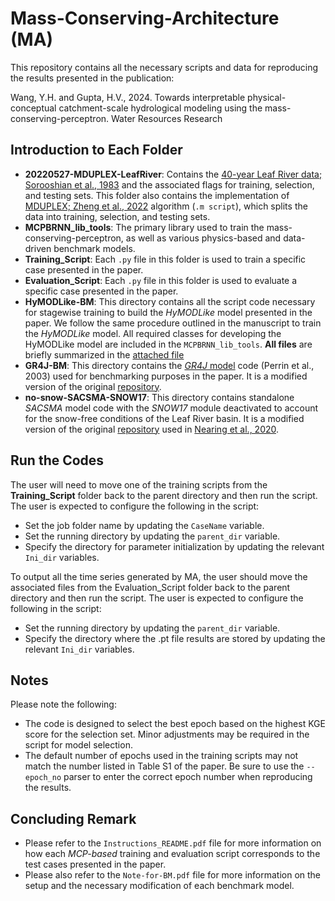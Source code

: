 # Mass-Conserving-Architecture (MA)

This repository contains all the necessary scripts and data for reproducing the results presented in the publication: 

Wang, Y.H. and Gupta, H.V., 2024. Towards interpretable physical-conceptual catchment-scale hydrological modeling using the mass-conserving-perceptron. Water Resources Research

## Introduction to Each Folder

* **20220527-MDUPLEX-LeafRiver**:
  Contains the [40-year Leaf River data; Sorooshian et al., 1983](https://agupubs.onlinelibrary.wiley.com/doi/10.1029/WR019i001p00251) and the associated flags for training, selection, and testing sets. This 
  folder also contains the implementation of [MDUPLEX; Zheng et al., 2022](https://agupubs.onlinelibrary.wiley.com/doi/full/10.1029/2021WR031818) algorithm (```.m script```), which splits the data into 
  training, selection, and testing sets. 
* **MCPBRNN_lib_tools**:
  The primary library used to train the mass-conserving-perceptron, as well as various physics-based and data-driven benchmark models.
* **Training_Script**: 
  Each ```.py``` file in this folder is used to train a specific case presented in the paper.
* **Evaluation_Script**:
  Each ```.py``` file in this folder is used to evaluate a specific case presented in the paper.
* **HyMODLike-BM**:
  This directory contains all the script code necessary for stagewise training to build the *HyMODLike* model presented in the paper. We follow the same procedure outlined in the manuscript to train the *HyMODLike* model. All 
  required classes for developing the HyMODLike model are included in the ```MCPBRNN_lib_tools```. **All files** are briefly summarized in the [attached file](https://github.com/YuanHWang/Mass-Conserving-Architecture/blob/main/Note-for-BM.pdf)
* **GR4J-BM**:
This directory contains the [*GR4J* model](https://www.sciencedirect.com/science/article/abs/pii/S0022169403002257) code (Perrin et al., 2003) used for benchmarking purposes in the paper. It is a modified version of the original [repository](https://github.com/amacd31/gr4j).
* **no-snow-SACSMA-SNOW17**:
This directory contains standalone *SACSMA* model code with the *SNOW17* module deactivated to account for the snow-free conditions of the Leaf River basin. It is a modified version of the original [repository](https://github.com/Upstream-Tech/SACSMA-SNOW17/tree/master) used in [Nearing et al., 2020](https://eartharxiv.org/repository/object/122/https://eartharxiv.org/repository/object/122/download/248/).
  
## Run the Codes

The user will need to move one of the training scripts from the **Training_Script** folder back to the parent directory and then run the script. The user is expected to configure the following in the script:
* Set the job folder name by updating the ```CaseName``` variable.
* Set the running directory by updating the ```parent_dir``` variable.
* Specify the directory for parameter initialization by updating the relevant ```Ini_dir``` variables.

To output all the time series generated by MA, the user should move the associated files from the Evaluation_Script folder back to the parent directory and then run the script. The user is expected to configure the following in the script:
* Set the running directory by updating the ```parent_dir``` variable.
* Specify the directory where the .pt file results are stored by updating the relevant ```Ini_dir``` variables.

## Notes

Please note the following:
* The code is designed to select the best epoch based on the highest KGE score for the selection set. Minor adjustments may be required in the script for model selection.
* The default number of epochs used in the training scripts may not match the number listed in Table S1 of the paper. Be sure to use the ```--epoch_no``` parser to enter the correct epoch number when reproducing the results.

## Concluding Remark

* Please refer to the ```Instructions_README.pdf``` file for more information on how each *MCP-based* training and evaluation script corresponds to the test cases presented in the paper.
* Please also refer to the ```Note-for-BM.pdf``` file for more information on the setup and the necessary modification of each benchmark model.
